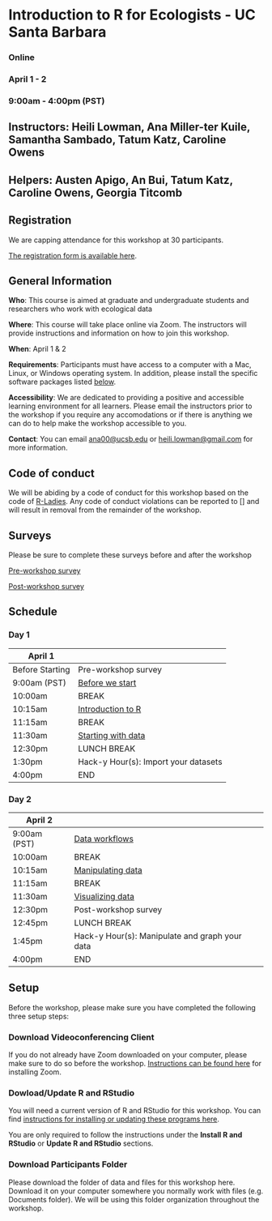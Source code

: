 # Introduction to R for Ecologists - UC Santa Barbara

### Online
### April 1 - 2
### 9:00am - 4:00pm (PST)

## Instructors: Heili Lowman, Ana Miller-ter Kuile, Samantha Sambado, Tatum Katz, Caroline Owens

## Helpers: Austen Apigo, An Bui, Tatum Katz, Caroline Owens, Georgia Titcomb

## Registration

We are capping attendance for this workshop at 30 participants. 

[The registration form is available here](https://docs.google.com/forms/d/e/1FAIpQLSeDTRgG0lWnEXIL4cs5vIvptDx4UdzZe129GtT_99P0iSZ68g/viewform?usp=sf_link).

## General Information

**Who**: This course is aimed at graduate and undergraduate students and researchers who work with ecological data

**Where**: This course will take place online via Zoom. The instructors will provide instructions and information on how to join this workshop.

**When**: April 1 & 2

**Requirements**: Participants must have access to a computer with a Mac, Linux, or Windows operating system. In addition, please install the specific software packages listed [below](#setup). 

**Accessibility**: We are dedicated to providing a positive and accessible learning environment for all learners. Please email the instructors prior to the workshop if you require any accomodations or if there is anything we can do to help make the workshop accessible to you. 

**Contact**: You can email ana00@ucsb.edu or heili.lowman@gmail.com for more information.

## Code of conduct

We will be abiding by a code of conduct for this workshop based on the code of [R-Ladies](https://rladies.org/code-of-conduct/). Any code of conduct violations can be reported to [] and will result in removal from the remainder of the workshop. 

## Surveys

Please be sure to complete these surveys before and after the workshop

[Pre-workshop survey](https://docs.google.com/forms/d/e/1FAIpQLSfA9eY583ScmqQsMBWYIGwnnkB_Km0hd4xDPn-_OOFngabE2w/viewform?usp=sf_link)

[Post-workshop survey](https://docs.google.com/forms/d/e/1FAIpQLSdk6nw4dWit0DpWYZXngNz4fuoUuRlNFq1sDV1cmhjkIJOtbQ/viewform?usp=sf_link)

## Schedule

### Day 1

| April 1  |  | 
| ------------- | ------------- | 
| Before Starting  | Pre-workshop survey  |
| 9:00am (PST)  | [Before we start](https://datacarpentry.org/R-ecology-lesson/00-before-we-start.html)  |
| 10:00am  | BREAK  |
| 10:15am  | [Introduction to R](https://datacarpentry.org/R-ecology-lesson/01-intro-to-r.html)  |
| 11:15am  | BREAK  |
| 11:30am  | [Starting with data](https://datacarpentry.org/R-ecology-lesson/02-starting-with-data.html)  |
| 12:30pm  | LUNCH BREAK  |
| 1:30pm  | Hack-y Hour(s): Import your datasets  |
| 4:00pm  | END  |

### Day 2

| April 2  |  | 
| ------------- | ------------- | 
| 9:00am (PST)  | [Data workflows]()  |
| 10:00am  | BREAK  |
| 10:15am  | [Manipulating data](https://datacarpentry.org/R-ecology-lesson/03-dplyr.html)  |
| 11:15am  | BREAK  |
| 11:30am  | [Visualizing data](https://datacarpentry.org/R-ecology-lesson/04-visualization-ggplot2.html)  |
| 12:30pm  | Post-workshop survey  |
| 12:45pm  | LUNCH BREAK  |
| 1:45pm  | Hack-y Hour(s): Manipulate and graph your data  |
| 4:00pm  | END  |

## Setup

Before the workshop, please make sure you have completed the following three setup steps: 

### Download Videoconferencing Client

If you do not already have Zoom downloaded on your computer, please make sure to do so before the workshop. [Instructions can be found here](https://zoom.us/download) for installing Zoom. 

### Dowload/Update R and RStudio

You will need a current version of R and RStudio for this workshop. You can find [instructions for installing or updating these programs here](https://datacarpentry.org/R-ecology-lesson/index.html#Install_R_and_RStudio).

You are only required to follow the instructions under the **Install R and RStudio** or **Update R and RStudio** sections. 

### Download Participants Folder

Please download the folder of data and files for this workshop here. Download it on your computer somewhere you normally work with files (e.g. Documents folder). We will be using this folder organization throughout the workshop. 
